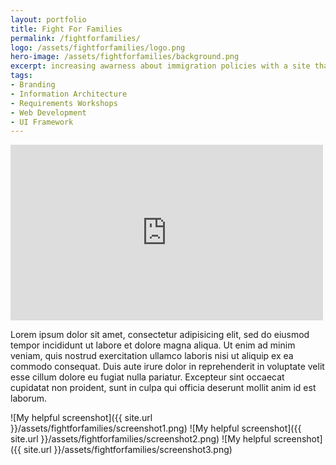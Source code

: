 ```yaml
---
layout: portfolio
title: Fight For Families
permalink: /fightforfamilies/
logo: /assets/fightforfamilies/logo.png
hero-image: /assets/fightforfamilies/background.png
excerpt: increasing awarness about immigration policies with a site that brings together the coalition
tags:
- Branding
- Information Architecture
- Requirements Workshops
- Web Development
- UI Framework
---
```

<div class="portfolio__video"><iframe src="https://player.vimeo.com/video/166573379?color=ffffff&portrait=0" width="500" height="281" frameborder="0" webkitallowfullscreen mozallowfullscreen allowfullscreen></iframe></div>

Lorem ipsum dolor sit amet, consectetur adipisicing elit, sed do eiusmod
tempor incididunt ut labore et dolore magna aliqua. Ut enim ad minim veniam,
quis nostrud exercitation ullamco laboris nisi ut aliquip ex ea commodo
consequat. Duis aute irure dolor in reprehenderit in voluptate velit esse
cillum dolore eu fugiat nulla pariatur. Excepteur sint occaecat cupidatat non
proident, sunt in culpa qui officia deserunt mollit anim id est laborum.

![My helpful screenshot]({{ site.url }}/assets/fightforfamilies/screenshot1.png)
![My helpful screenshot]({{ site.url }}/assets/fightforfamilies/screenshot2.png)
![My helpful screenshot]({{ site.url }}/assets/fightforfamilies/screenshot3.png)

